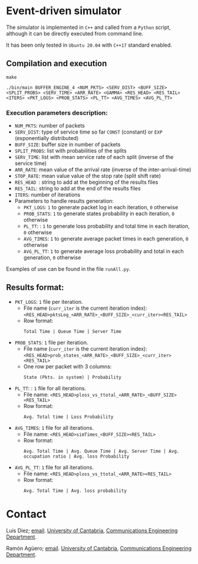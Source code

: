 # Event-driven simulator

The simulator is implemented in `C++` and called from a `Python` script, although it can be directly executed from command line.

It has been only tested in `Ubuntu 20.04` with `C++17` standard enabled.

## Compilation and execution
```
make
```
```
./bin/main BUFFER_ENGINE_4 <NUM_PKTS> <SERV_DIST> <BUFF_SIZE> <SPLIT_PROBS> <SERV_TIME> <ARR_RATE> <GAMMA> <RES_HEAD> <RES_TAIL> <ITERS> <PKT_LOGS> <PROB_STATS> <PL_TT> <AVG_TIMES> <AVG_PL_TT>
```
### Execution parameters description:
  + `NUM_PKTS`: number of packets
  + `SERV_DIST`: type of service time so far `CONST` (constant) or `EXP` (exponentially distributed)
  + `BUFF_SIZE`: buffer size in number of packets
  + `SPLIT_PROBS`: list with probabilities of the splits
  + `SERV_TIME`: list with mean service rate of each split (inverse of the service time)
  + `ARR_RATE`: mean value of the arrival rate (inverse of the inter-arrival-time)
  + `STOP_RATE`: mean value value of the stop rate (split shift rate)
  + `RES_HEAD `: string to add at the beginning of the results files 
  + `RES_TAIL`: string to add at the end of the results files 
  + `ITERS`: number of iterations
  + Parameters to handle results generation:
    + `PKT_LOGS`: `1` to generate packet log in each iteration, `0` otherwise
    + `PROB_STATS`: `1` to generate states probability in each iteration, `0` otherwise
    + `PL_TT`: : `1` to generate loss probability and total time in each iteration, `0` otherwise
    + `AVG_TIMES`: `1` to generate average packet times in each generation, `0` otherwise
    + `AVG_PL_TT`: `1` to generate average loss probability and total in each generation, `0` otherwise

Examples of use can be found in the file `runAll.py`.

## Results format:
  + `PKT_LOGS`: `1` file per iteration. 
    + File name (`curr_iter` is the current iteration index): `<RES_HEAD>pktsLog_<ARR_RATE>_<BUFF_SIZE>_<curr_iter><RES_TAIL>`
    + Row format:
      ```
      Total Time | Queue Time | Server Time 
      ```
  + `PROB_STATS`: `1` file per iteration. 
    + File name (`curr_iter` is the current iteration index): `<RES_HEAD>prob_states_<ARR_RATE>_<BUFF_SIZE>_<curr_iter><RES_TAIL>`
    + One row per packet with 3 columns:
      ```
      State (Pkts. in system) | Probability
      ```
  + `PL_TT`: : `1` file for all iterations. 
    + File name: `<RES_HEAD>ploss_vs_ttotal_<ARR_RATE>_<BUFF_SIZE><RES_TAIL>`
    + Row format:
      ```
      Avg. Total time | Loss Probability
      ```
  + `AVG_TIMES`: `1` file for all iterations. 
    + File name: `<RES_HEAD>simTimes_<BUFF_SIZE><RES_TAIL>`
    + Row format: 
      ```
      Avg. Total Time | Avg. Queue Time | Avg. Server Time | Avg. occupation ratio | Avg. loss Probability
      ```
  + `AVG_PL_TT`: `1` file for all iterations. 
    + File name: `<RES_HEAD>ploss_vs_ttotal_<ARR_RATE><RES_TAIL>`
    + Row format:
      ```
      Avg. Total Time | Avg. loss probability
      ```

# Contact
Luis Diez;  [email](mailto:ldiez@tlmat.unican.es). [University of Cantabria](https://web.unican.es/), [Communications Engineering Department](https://www.tlmat.unican.es/).

Ramón Agüero; [email](mailto:ramon@tlmat.unican.es). [University of Cantabria](https://web.unican.es/), [Communications Engineering Department](https://www.tlmat.unican.es/).